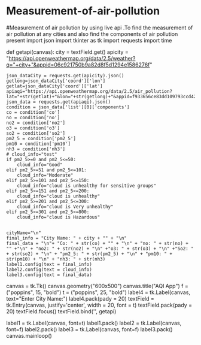 # Measurement-of-air-pollution
#Measurement of air pollution by using live api .To find the measurement of air pollution at any  cities  and also find the components of air pollution present 
import json
import tkinter as tk
import requests 
import time
 

def getapi(canvas):
    city = textField.get()
    apicity = "https://api.openweathermap.org/data/2.5/weather?q="+city+"&appid=06c921750b9a82d8f5d1294e1586276f"
    
    json_dataCity = requests.get(apicity).json()
    getlong=json_dataCity['coord']['lon']
    getlat=json_dataCity['coord']['lat']
    apiaqi="https://api.openweathermap.org/data/2.5/air_pollution?lat="+str(getlat)+"&lon="+str(getlong)+"&appid=f933656ce83dd109793ccd42921b2e92"
    json_data = requests.get(apiaqi).json()
    condition = json_data['list'][0]['components']
    co = condition['co'] 
    no = condition['no'] 
    no2 = condition['no2'] 
    o3 = condition['o3'] 
    so2 = condition['so2'] 
    pm2_5 = condition['pm2_5'] 
    pm10 = condition['pm10'] 
    nh3 = condition['nh3']
    # cloud_info="test"
    if pm2_5>=0 and pm2_5<=50:
        cloud_info="Good"
    elif pm2_5>=51 and pm2_5<=101:
        cloud_info="Moderate"
    elif pm2_5>=101 and pm2_5<=150:
        cloud_info="cloud is unhealthy for sensitive groups"
    elif pm2_5>=151 and pm2_5<=200:
        cloud_info="cloud is unhealthy"
    elif pm2_5>=201 and pm2_5<=300:
        cloud_info="cloud is Very unhealthy"
    elif pm2_5>=301 and pm2_5<=800:
        cloud_info="cloud is Hazardous"
        
    
    cityName="\n" 
    final_info = "City Name: " + city + "" + "\n" 
    final_data = "\n"+ "Co: " + str(co) + "" + "\n" + "no: " + str(no) + "" +"\n" + "no2: " + str(no2) + "\n" +"o3: " + str(o3) + "\n" +"So2: " + str(so2) + "\n" + "pm2_5: " + str(pm2_5) + "\n" + "pm10: " + str(pm10) + "\n" + "nh3: " + str(nh3)
    label1.config(text = final_info)
    label2.config(text = cloud_info)
    label3.config(text = final_data)
    
canvas = tk.Tk()
canvas.geometry("600x500")
canvas.title("AQI App")
f = ("poppins", 15, "bold")
t = ("poppins", 25, "bold")
label4 = tk.Label(canvas, text="Enter City Name:")
label4.pack(pady = 20)
textField = tk.Entry(canvas, justify='center', width = 20, font = t)
textField.pack(pady = 20)
textField.focus()
textField.bind('<Return>', getapi)

label1 = tk.Label(canvas, font=t)
label1.pack()
label2 = tk.Label(canvas, font=f)
label2.pack()
label3 = tk.Label(canvas, font=f)
label3.pack()
canvas.mainloop()
